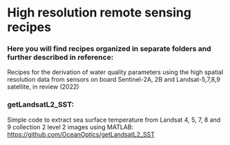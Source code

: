 # High resolution remote sensing recipes 

### Here you will find recipes organized in separate folders and further described in reference: 

Recipes for the derivation of water quality parameters using the high spatial resolution data from sensors on board Sentinel-2A, 2B and Landsat-5,7,8,9 satellite, in review (2022)


### getLandsatL2_SST:
Simple code to extract sea surface temperature from Landsat 4, 5, 7, 8 and 9 collection 2 level 2 images using MATLAB: https://github.com/OceanOptics/getLandsatL2_SST
